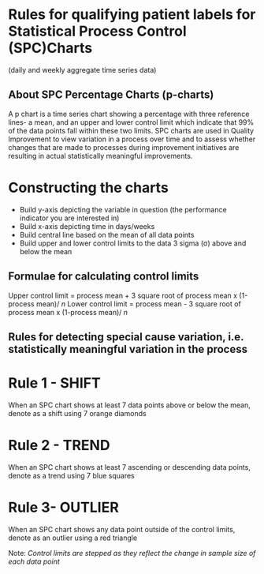 # Rules for qualifying patient labels for Statistical Process Control (SPC)Charts 
(daily and weekly aggregate time series data) 

## About SPC Percentage Charts (p-charts)
A p chart is a time series chart showing a percentage with three reference lines- a mean, and an upper and lower control limit which indicate that 99% of the data points fall within these two limits. SPC charts are used in Quality Improvement to view variation in a process over time and to assess whether changes that are made to processes during improvement initiatives are resulting in actual statistically meaningful improvements.

# Constructing the charts

* Build y-axis depicting the variable in question (the performance indicator you are interested in) 
* Build x-axis depicting time in days/weeks 
* Build central line based on the mean of all data points 
* Build upper and lower control limits to the data 3 sigma (σ) above and below the mean  

## Formulae for calculating control limits

Upper control limit = process mean + 3 square root of process mean x (1-process mean)/ *n* 
Lower control limit = process mean - 3 square root of process mean x (1-process mean)/ *n* 

## Rules for detecting special cause variation, i.e. statistically meaningful variation in the process

# Rule 1 - SHIFT 

 When an SPC chart shows at least 7 data points above or below the mean, denote as a shift using 7 orange diamonds  

# Rule 2 - TREND  

When an SPC chart shows at least 7 ascending or descending data points, denote as a trend using 7 blue squares  

# Rule 3- OUTLIER 

When an SPC chart shows any data point outside of the control limits, denote as an outlier using a red triangle  

 Note: *Control limits are stepped as they reflect the change in sample size of each data point* 
